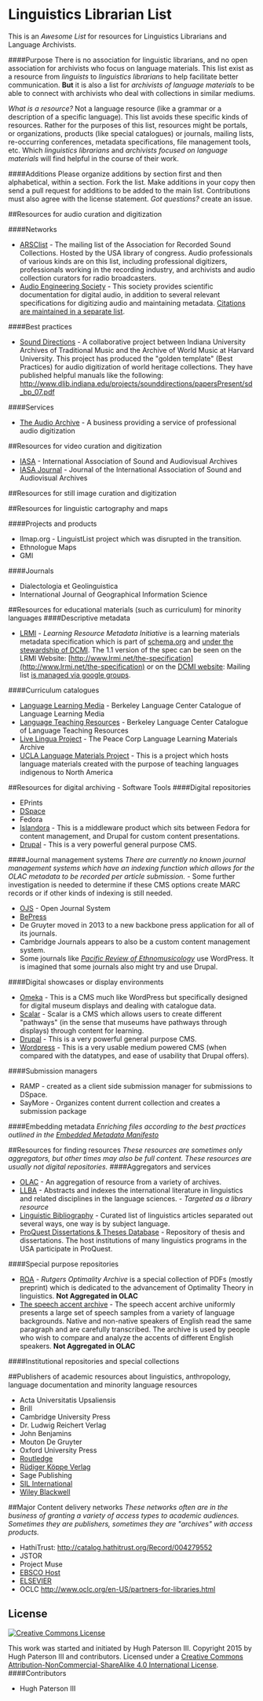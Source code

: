 # Linguistics Librarian List
This is an _Awesome List_ for resources for Linguistics Librarians and Language Archivists.

####Purpose
There is no association for linguistic librarians, and no open association for archivists who focus on language materials. This list exist as a resource from _linguists_ to _linguistics librarians_ to help facilitate better communication. **But** it is also a list for _archivists of language materials_ to be able to connect with archivists who deal with collections in similar mediums.

_What is a resource?_ Not a language resource (like a grammar or a description of a specific language). This list avoids these specific kinds of resources. Rather for the purposes of this list, resources might be portals, or organizations, products (like special catalogues) or journals, mailing lists, re-occurring conferences, metadata specifications, file management tools,  etc. Which _linguistics librarians_ and _archivists focused on language materials_ will find helpful in the course of their work.

####Additions
Please organize additions by section first and then alphabetical, within a section. Fork the list. Make additions in your copy then send a pull request for additions to be added to the main list. Contributions must also agree with the license statement. _Got questions?_ create an issue.


##Resources for audio curation and digitization

####Networks
* [ARSClist](http://www.arsc-audio.org/arsclist.html) - The mailing list of the Association for Recorded Sound Collections. Hosted by the USA library of congress. Audio professionals of various kinds are on this list, including professional digitizers, professionals working in the recording industry, and archivists and audio collection curators for radio broadcasters.
* [Audio Engineering Society](http://www.aes.org/) - This society provides scientific documentation for digital audio, in addition to several relevant specifications for digitizing audio and maintaining metadata. [Citations are maintained in a separate list](/AESCitations.md).

####Best practices
* [Sound Directions](http://www.dlib.indiana.edu/projects/sounddirections/) - A collaborative project between Indiana University Archives of Traditional Music and the Archive of World Music at Harvard University. This project has produced the "golden template" (Best Practices) for audio digitization of world heritage collections. They have published helpful manuals like the following: http://www.dlib.indiana.edu/projects/sounddirections/papersPresent/sd_bp_07.pdf

####Services
* [The Audio Archive](http://www.theaudioarchive.com/) - A business providing a service of professional audio digitization


##Resources for video curation and digitization
* [IASA](http://www.iasa-web.org/) - International Association of Sound and Audiovisual Archives
* [IASA Journal](http://www.iasa-web.org/iasa-journal) - Journal of the International Association of Sound and Audiovisual Archives

##Resources for still image curation and digitization

##Resources for linguistic cartography and maps

####Projects and products
* llmap.org - LinguistList project which was disrupted in the transition.
* Ethnologue Maps
* GMI

####Journals
* Dialectologia et Geolinguistica
* International Journal of Geographical Information Science


##Resources for educational materials (such as curriculum) for minority languages
####Descriptive metadata
* [LRMI](http://www.lrmi.net/) - _Learning Resource Metadata Initiative_ is a learning materials metadata specification which is part of [schema.org](http://schema.org/) and [under the stewardship of DCMI](http://www.lrmi.net/lrmi-transfers-stewardship). The 1.1 version of the spec can be seen on the LRMI Website: [http://www.lrmi.net/the-specification](http://www.lrmi.net/the-specification) or on the [DCMI website](http://dublincore.org/dcx/lrmi-terms/1.1/): Mailing list [is managed via google groups](https://groups.google.com/forum/#!forum/lrmi).

####Curriculum catalogues
* [Language Learning Media](http://128.32.161.126/mip/ll/blc_ll_query.html) - Berkeley Language Center Catalogue of Language Learning Media
* [Language Teaching Resources](http://128.32.161.126/mip/p/index.html) - Berkeley Language Center Catalogue of Language Teaching Resources
* [Live Lingua Project](http://www.livelingua.com/peace-corps-language-courses.php) - The Peace Corp Language Learning Materials Archive
* [UCLA Language Materials Project](http://www.lmp.ucla.edu/regions.aspx?rid=1) - This is a project which hosts language materials created with the purpose of teaching languages indigenous to North America


##Resources for digital archiving - Software Tools
####Digital repositories
* EPrints
* [DSpace](http://www.dspace.org/)
* Fedora
* [Islandora](http://islandora.ca/) - This is a middleware product which sits between Fedora for content management, and Drupal for custom content presentations.
* [Drupal](https://www.drupal.org/) - This is a very powerful general purpose CMS.

####Journal management systems
_There are currently no known journal management systems which have an indexing function which allows for the OLAC metadata to be recorded per article submission._ - Some further investigation is needed to determine if these CMS options create MARC records or if other kinds of indexing is still needed.
* [OJS](https://pkp.sfu.ca/ojs/) - Open Journal System
* [BePress](http://www.bepress.com/)
* De Gruyter moved in 2013 to a new backbone press application for all of its journals.
* Cambridge Journals appears to also be a custom content management system.
* Some journals like _[Pacific Review of Ethnomusicology](http://ethnomusicologyreview.ucla.edu)_ use WordPress. It is imagined that some journals also might try and use Drupal.

####Digital showcases or display environments
* [Omeka](http://omeka.org/) - This is a CMS much like WordPress but specifically designed for digital museum displays and dealing with catalogue data.
* [Scalar](http://scalar.usc.edu/scalar/) - Scalar is a CMS which allows users to create different "pathways" (in the sense that museums have pathways through displays) through content for learning.
* [Drupal](https://www.drupal.org/) - This is a very powerful general purpose CMS.
* [Wordpress](https://www.wordpress.org/) - This is a very usable medium powered CMS (when compared with the datatypes, and ease of usability that Drupal offers).

####Submission managers
* RAMP - created as a client side submission manager for submissions to DSpace.
* SayMore - Organizes content durrent collection and creates a submission package

####Embedding metadata
_Enriching files according to the best practices outlined in the [Embedded Metadata Manifesto](http://www.embeddedmetadata.org/)_

##Resources for finding resources
_These resources are sometimes only aggregators, but other times may also be full content. These resources are usually not digital repositories._
####Aggregators and services
* [OLAC](http://search.language-archives.org/index.html) - An aggregation of resource from a variety of archives.
* [LLBA](http://proquest.libguides.com/llba) - Abstracts and indexes the international literature in linguistics and related disciplines in the language sciences. - _Targeted as a library resource_
* [Linguistic Bibliography](http://bibliographies.brillonline.com/browse/linguistic-bibliography) - Curated list of linguistics articles separated out several ways, one way is by subject language.
* [ProQuest Dissertations & Theses Database](http://www.proquest.com/products-services/pqdt.html) - Repository of thesis and dissertations. The host institutions of many linguistics programs in the USA participate in ProQuest.

####Special purpose repositories
* [ROA](http://roa.rutgers.edu/) - _Rutgers Optimality Archive_ is a special collection of PDFs (mostly preprint) which is dedicated to the advancement of Optimality Theory in linguistics. **Not Aggregated in OLAC**
* [The speech accent archive](http://accent.gmu.edu/) - The speech accent archive uniformly presents a large set of speech samples from a variety of language backgrounds. Native and non-native speakers of English read the same paragraph and are carefully transcribed. The archive is used by people who wish to compare and analyze the accents of different English speakers. **Not Aggregated in OLAC**

####Institutional repositories and special collections


##Publishers of academic resources about linguistics, anthropology, language documentation and minority language resources
* Acta Universitatis Upsaliensis
* Brill
* Cambridge University Press
* Dr. Ludwig Reichert Verlag
* John Benjamins
* Mouton De Gruyter
* Oxford University Press
* [Routledge](http://www.routledge.com/)
* [Rüdiger Köppe Verlag](http://www.koeppe.de/index.php)
* Sage Publishing
* [SIL International](http://www.sil.org/resources/publications/about)
* [Wiley Blackwell](http://www.wiley.com/WileyCDA/Brand/id-35.html)

##Major Content delivery networks
_These networks often are in the business of granting a variety of access types to academic audiences. Sometimes they are publishers, sometimes they are "archives" with access products._
* HathiTrust: http://catalog.hathitrust.org/Record/004279552
* JSTOR
* Project Muse
* [EBSCO Host](http://www.ebscohost.com/metadata-sharing-policy)
* [ELSEVIER](http://www.elsevier.com/)
* OCLC http://www.oclc.org/en-US/partners-for-libraries.html



## License
[![Creative Commons License](https://i.creativecommons.org/l/by-nc-sa/4.0/88x31.png)](http://creativecommons.org/licenses/by-nc-sa/4.0/)

This work was started and initiated by Hugh Paterson III. Copyright 2015 by Hugh Paterson III and contributors. Licensed under a [Creative Commons Attribution-NonCommercial-ShareAlike 4.0 International License](http://creativecommons.org/licenses/by-nc-sa/4.0/).
####Contributors
* Hugh Paterson III

